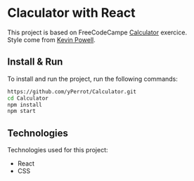 # Claculator with React 

This project is based on FreeCodeCampe [Calculator](https://www.freecodecamp.org/learn/front-end-libraries/front-end-libraries-projects/build-a-javascript-calculator) exercice.  
Style come from [Kevin Powell](https://www.youtube.com/watch?v=EuwzyB_FQNs&ab_channel=KevinPowell). 
## Install & Run

To install and run the project, run the following commands:   

```sh
https://github.com/yPerrot/Calculator.git
cd Calculator
npm install
npm start
```

## Technologies

Technologies used for this project:

 - React
 - CSS